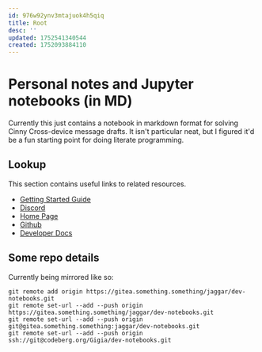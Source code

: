 ```yaml
---
id: 976w92ynv3mtajuok4h5qiq
title: Root
desc: ''
updated: 1752541340544
created: 1752093884110
---
```

# Personal notes and Jupyter notebooks (in MD)

Currently this just contains a notebook in markdown format for solving Cinny Cross-device message drafts. It isn't particular neat, but I figured it'd be a fun starting point for doing literate programming.

## Lookup

This section contains useful links to related resources.

- [Getting Started Guide](https://link.dendron.so/6b25)
- [Discord](https://link.dendron.so/6b23)
- [Home Page](https://wiki.dendron.so/)
- [Github](https://link.dendron.so/6b24)
- [Developer Docs](https://docs.dendron.so/)


## Some repo details
Currently being mirrored like so:
```
git remote add origin https://gitea.something.something/jaggar/dev-notebooks.git
git remote set-url --add --push origin https://gitea.something.something/jaggar/dev-notebooks.git
git remote set-url --add --push origin git@gitea.something.something:jaggar/dev-notebooks.git
git remote set-url --add --push origin ssh://git@codeberg.org/Gigia/dev-notebooks.git
```